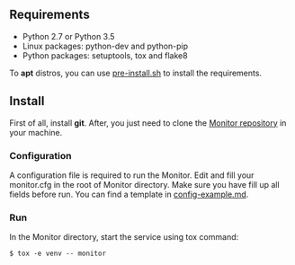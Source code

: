 ## Requirements
* Python 2.7 or Python 3.5
* Linux packages: python-dev and python-pip
* Python packages: setuptools, tox and flake8

To **apt** distros, you can use [pre-install.sh](https://github.com/bigsea-ufcg/bigsea-monitor/tree/refactor/tools/pre-install.sh) to install the requirements.

## Install
First of all, install **git**. After, you just need to clone the [Monitor repository](https://github.com/bigsea-ufcg/bigsea-monitor.git) in your machine.

### Configuration
A configuration file is required to run the Monitor. Edit and fill your monitor.cfg in the root of Monitor directory. Make sure you have fill up all fields before run.
You can find a template in [config-example.md](https://github.com/bigsea-ufcg/bigsea-monitor/tree/refactor/docs/config-example.md). 

### Run
In the Monitor directory, start the service using tox command:
```
$ tox -e venv -- monitor
```

